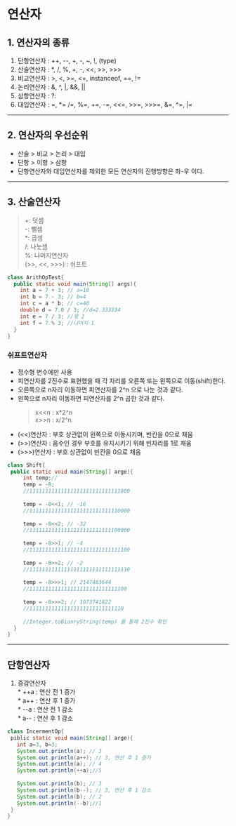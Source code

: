 # 연산자
## 1. 연산자의 종류
  1. 단항연산자 : ++, --, +, -, ~, !, (type)
  2. 산술연산자 : *, /, %, +, -, <<, >>, >>>
  3. 비교연산자 : >, <, >=, <=, instanceof, ==, !=
  4. 논리연산자 : &, ^, \|, &&, \||
  5. 삼항연산자 : ?:
  6. 대입연산자 : =, *= /=, %=, +=, -=, <<=, >>=, >>>=, &=, ^=, \|=
  
  ***
  
## 2. 연산자의 우선순위
  - 산술 > 비교 > 논리 > 대입
  - 단항 > 이항 > 삼항
  - 단항연산자와 대입연산자를 제외한 모든 연산자의 진행방향은 좌-우 이다.
  
***

## 3. 산술연산자
  > +: 덧셈   
  > -: 뺄셈   
  > *: 곱셈   
  > /: 나눗셈   
  > %: 나머지연산자   
  > (>>, <<, >>>) : 쉬프트 

```java
class ArithOpTest{
  public static void main(String[] args){
    int a = 7 + 3; // a=10
    int b = 7 - 3; // b=4
    int c = a * b; // c=40
    double d = 7.0 / 3; //d=2.333334
    int e = 7 / 3; //몫 2
    int f = 7 % 3; //나머지 1
  }
}
```

### 쉬프트연산자
  - 정수형 변수에만 사용   
  - 피연산자를 2진수로 표현했을 때 각 자리를 오른쪽 또는 왼쪽으로 이동(shift)한다.
  - 오른쪽으로 n자리 이동하면 피연산자를 2^n 으로 나눈 것과 같다.
  - 왼쪽으로 n자리 이동하면 피연산자를 2^n 곱한 것과 같다.
    > x<<n : x*2^n   
    > x>>n : x/2^n
  - (<<)연산자 : 부호 상관없이 왼쪽으로 이동시키며, 빈칸을 0으로 채움
  - (>>)연산자 : 음수인 경우 부호를 유지시키기 위해 빈자리를 1로 채움
  - (>>>)연산자 : 부호 상관없이 빈칸을 0으로 채움
 ```java
 class Shift{
  public static void main(String[] arge){
      int temp;//
      temp = -8;
      //11111111111111111111111111111000
      
      temp = -8<<1; // -16
      //11111111111111111111111111110000
      
      temp = -8<<2; // -32
      //11111111111111111111111111100000
      
      temp = -8>>1; // -4
      //11111111111111111111111111111100
      
      temp = -8>>2; // -2
      //11111111111111111111111111111110
      
      temp = -8>>>1; // 2147483644
      //1111111111111111111111111111100
      
      temp = -8>>>2; // 1073741822
      //111111111111111111111111111110
      
      //Integer.toBianryString(temp) 를 통해 2진수 확인
   }
}
```

***

## 단항연산자
  1. 증감연산자   
    * ++a : 연산 전 1 증가   
    * a++ : 연산 후 1 증가   
    * --a : 연산 전 1 감소   
    * a-- : 연산 후 1 감소
 
 ```java
 class IncermentOp{
  piblic static void main(String[] arge){
    int a=3, b=3;
    System.out.println(a); // 3
    System.out.println(a++); // 3, 연산 후 1 증가
    System.out.println(a); // 4
    System.out.println(++a);//5
    
    System.out.println(b); // 3
    System.out.println(b--); // 3, 연산 후 1 감소
    System.out.println(b); // 2
    System.out.println(--b);//1
  }
}
```
